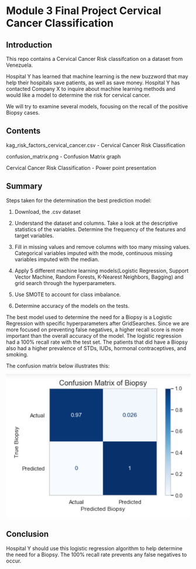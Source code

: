 # Module 3 Final Project Cervical Cancer Classification


## Introduction

This repo contains a Cervical Cancer Risk classifcation on a dataset from Venezuela. 

Hospital Y has learned that machine learning is the new buzzword that may help their hospitals save patients, as well as save money. Hospital Y has contacted Company X to inquire about machine learning methods and would like a model to determine the risk for cervical cancer.

We will try to examine several models, focusing on the recall of the positive Biopsy cases. 


## Contents

kag_risk_factors_cervical_cancer.csv  - Cervical Cancer Risk Classification

confusion_matrix.png                  - Confusion Matrix graph

Cervical Cancer Risk Classification   - Power point presentation


## Summary

Steps taken for the determination the best prediction model:

1. Download, the .csv dataset

2. Understand the dataset and columns. Take a look at the descriptive statistics of the variables. Determine the frequency of the features and target variables.

3. Fill in missing values and remove columns with too many missing values. Categorical variables imputed with the mode, continuous missing variables imputed with the median.

4. Apply 5 different machine learning models(Logistic Regression, Support Vector Machine, Random Forests, K-Nearest Neighbors, Bagging) and grid search through the hyperparameters.

5. Use SMOTE to account for class imbalance. 

6. Determine accuracy of the models on the tests. 


The best model used to determine the need for a Biopsy is a Logistic Regression with specific hyperparameters after GridSearches. Since we are more focused on preventing false negatives, a higher recall score is more important than the overall accuracy of the model. The logistic regression had a 100% recall rate with the test set. The patients that did have a Biopsy also had a higher prevalence of STDs, IUDs, hormonal contraceptives, and smoking. 

The confusion matrix below illustrates this:

![alt text](https://github.com/jefferyrosario/dsc-learn-lessons-lab-onl01-dtsc-pt-012120/blob/master/Untitled%20Folder/confusion_matrix.png)

## Conclusion

Hospital Y should use this logistic regression algorithm to help determine the need for a Biopsy. The 100% recall rate prevents any false negatives to occur. 
